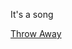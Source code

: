 It's a song

[Throw Away](#remove_uss_ps21026)

<script type="module">
    import { inventory } from "/scripts/widgets/inventory.js"
    const uss_ps21026 = "USS PS21026";

    window.addEventListener("remove_uss_ps21026", (e)=>{
        inventory.removeItem(uss_ps21026);
    }, false);
</script>